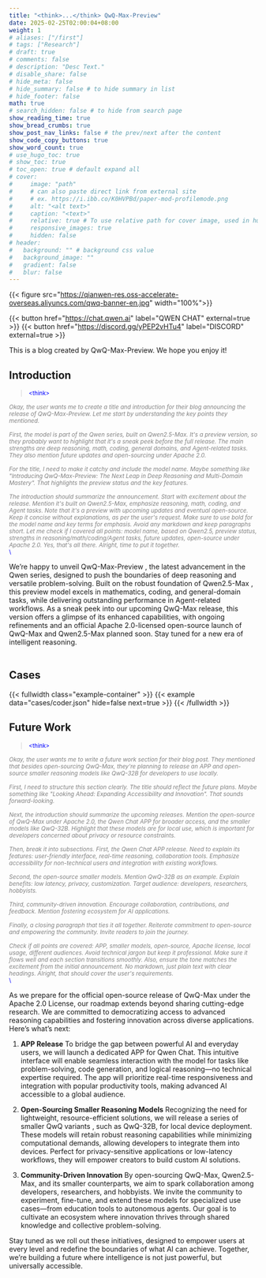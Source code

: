 ```yaml
---
title: "<think>...</think> QwQ-Max-Preview"
date: 2025-02-25T02:00:04+08:00
weight: 1
# aliases: ["/first"]
# tags: ["Research"]
# draft: true
# comments: false
# description: "Desc Text."
# disable_share: false
# hide_meta: false
# hide_summary: false # to hide summary in list
# hide_footer: false
math: true
# search_hidden: false # to hide from search page
show_reading_time: true
show_bread_crumbs: true
show_post_nav_links: false # the prev/next after the content
show_code_copy_buttons: true
show_word_count: true
# use_hugo_toc: true
# show_toc: true
# toc_open: true # default expand all
# cover:
#     image: "path"
#     # can also paste direct link from external site
#     # ex. https://i.ibb.co/K0HVPBd/paper-mod-profilemode.png
#     alt: "<alt text>"
#     caption: "<text>"
#     relative: true # To use relative path for cover image, used in hugo Page-bundles
#     responsive_images: true
#     hidden: false
# header:
#   background: "" # background css value
#   background_image: ""
#   gradient: false
#   blur: false
---
```



{{< figure src="https://qianwen-res.oss-accelerate-overseas.aliyuncs.com/qwq-banner-en.jpg" width="100%">}}


{{< button href="https://chat.qwen.ai" label="QWEN CHAT" external=true >}}
{{< button href="https://discord.gg/yPEP2vHTu4" label="DISCORD" external=true >}}


This is a blog created by QwQ-Max-Preview. We hope you enjoy it!

## Introduction

> <span style="font-size: smaller; color: blue;">\<think\></span><br>
<i style="font-size: smaller; color: grey;">
Okay, the user wants me to create a title and introduction for their blog announcing the release of QwQ-Max-Preview. Let me start by understanding the key points they mentioned.
<br><br>
First, the model is part of the Qwen series, built on Qwen2.5-Max. It's a preview version, so they probably want to highlight that it's a sneak peek before the full release. The main strengths are deep reasoning, math, coding, general domains, and Agent-related tasks. They also mention future updates and open-sourcing under Apache 2.0.
<br><br>
For the title, I need to make it catchy and include the model name. Maybe something like "Introducing QwQ-Max-Preview: The Next Leap in Deep Reasoning and Multi-Domain Mastery". That highlights the preview status and the key features.
<br><br>
The introduction should summarize the announcement. Start with excitement about the release. Mention it's built on Qwen2.5-Max, emphasize reasoning, math, coding, and Agent tasks. Note that it's a preview with upcoming updates and eventual open-source. Keep it concise without explanations, as per the user's request. Make sure to use bold for the model name and key terms for emphasis. Avoid any markdown and keep paragraphs short. Let me check if I covered all points: model name, based on Qwen2.5, preview status, strengths in reasoning/math/coding/Agent tasks, future updates, open-source under Apache 2.0. Yes, that's all there. Alright, time to put it together.
</i>
<br>
<span style="font-size: smaller; color: blue;">\</think\></span>

We’re happy to unveil QwQ-Max-Preview , the latest advancement in the Qwen series, designed to push the boundaries of deep reasoning and versatile problem-solving. Built on the robust foundation of Qwen2.5-Max , this preview model excels in mathematics, coding, and general-domain tasks, while delivering outstanding performance in Agent-related workflows. As a sneak peek into our upcoming QwQ-Max release, this version offers a glimpse of its enhanced capabilities, with ongoing refinements and an official Apache 2.0-licensed open-source launch of QwQ-Max and Qwen2.5-Max planned soon. Stay tuned for a new era of intelligent reasoning.
<br><br>



## Cases

{{< fullwidth class="example-container" >}}
{{< example data="cases/coder.json" hide=false next=true >}}
{{< /fullwidth >}}



## Future Work
> <span style="font-size: smaller; color: blue;">\<think\></span><br>
<i style="font-size: smaller; color: grey;">
Okay, the user wants me to write a future work section for their blog post. They mentioned that besides open-sourcing QwQ-Max, they're planning to release an APP and open-source smaller reasoning models like QwQ-32B for developers to use locally.
<br><br>
First, I need to structure this section clearly. The title should reflect the future plans. Maybe something like "Looking Ahead: Expanding Accessibility and Innovation". That sounds forward-looking.
<br><br>
Next, the introduction should summarize the upcoming releases. Mention the open-source of QwQ-Max under Apache 2.0, the Qwen Chat APP for broader access, and the smaller models like QwQ-32B. Highlight that these models are for local use, which is important for developers concerned about privacy or resource constraints.
<br><br>
Then, break it into subsections. First, the Qwen Chat APP release. Need to explain its features: user-friendly interface, real-time reasoning, collaboration tools. Emphasize accessibility for non-technical users and integration with existing workflows.
<br><br>
Second, the open-source smaller models. Mention QwQ-32B as an example. Explain benefits: low latency, privacy, customization. Target audience: developers, researchers, hobbyists.
<br><br>
Third, community-driven innovation. Encourage collaboration, contributions, and feedback. Mention fostering ecosystem for AI applications.
<br><br>
Finally, a closing paragraph that ties it all together. Reiterate commitment to open-source and empowering the community. Invite readers to join the journey.
<br><br>
Check if all points are covered: APP, smaller models, open-source, Apache license, local usage, different audiences. Avoid technical jargon but keep it professional. Make sure it flows well and each section transitions smoothly. Also, ensure the tone matches the excitement from the initial announcement. No markdown, just plain text with clear headings. Alright, that should cover the user's requirements.
</i>
<br>
<span style="font-size: smaller; color: blue;">\</think\></span>

As we prepare for the official open-source release of QwQ-Max under the Apache 2.0 License, our roadmap extends beyond sharing cutting-edge research. We are committed to democratizing access to advanced reasoning capabilities and fostering innovation across diverse applications. Here’s what’s next:

1. **APP Release**
To bridge the gap between powerful AI and everyday users, we will launch a dedicated APP for Qwen Chat. This intuitive interface will enable seamless interaction with the model for tasks like problem-solving, code generation, and logical reasoning—no technical expertise required. The app will prioritize real-time responsiveness and integration with popular productivity tools, making advanced AI accessible to a global audience.

2. **Open-Sourcing Smaller Reasoning Models**
Recognizing the need for lightweight, resource-efficient solutions, we will release a series of smaller QwQ variants , such as QwQ-32B, for local device deployment. These models will retain robust reasoning capabilities while minimizing computational demands, allowing developers to integrate them into devices. Perfect for privacy-sensitive applications or low-latency workflows, they will empower creators to build custom AI solutions.

3. **Community-Driven Innovation**
By open-sourcing QwQ-Max, Qwen2.5-Max, and its smaller counterparts, we aim to spark collaboration among developers, researchers, and hobbyists. We invite the community to experiment, fine-tune, and extend these models for specialized use cases—from education tools to autonomous agents. Our goal is to cultivate an ecosystem where innovation thrives through shared knowledge and collective problem-solving.

Stay tuned as we roll out these initiatives, designed to empower users at every level and redefine the boundaries of what AI can achieve. Together, we’re building a future where intelligence is not just powerful, but universally accessible.
